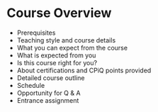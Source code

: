 Course Overview
===============
  - Prerequisites
  - Teaching style and course details
  - What you can expect from the course
  - What is expected from you
  - Is this course right for you?
  - About certifications and CPiQ points provided
  - Detailed course outline
  - Schedule
  - Opportunity for Q & A
  - Entrance assignment
